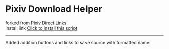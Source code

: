# Pixiv Download Helper
forked from [Pixiv Direct Links](https://greasyfork.org/zh-CN/scripts/4555-pixiv-direct-links)  
install link [Click to install this script](https://github.com/Sg4Dylan/PixivDownloadHelper/raw/master/PixivDownloadHelper.user.js)

----------

Added addition buttons and links to save source with formatted name.